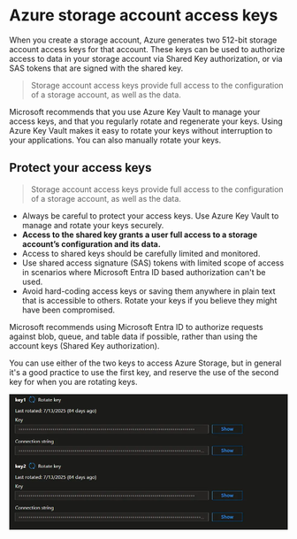 # **Azure storage account access keys**

When you create a storage account, Azure generates two 512-bit storage account access keys for that account. These keys can be used to authorize access to data in your storage account via Shared Key authorization, or via SAS tokens that are signed with the shared key.

> Storage account access keys provide full access to the configuration of a storage account, as well as the data.

Microsoft recommends that you use Azure Key Vault to manage your access keys, and that you regularly rotate and regenerate your keys. Using Azure Key Vault makes it easy to rotate your keys without interruption to your applications. You can also manually rotate your keys.

## **Protect your access keys**

> Storage account access keys provide full access to the configuration of a storage account, as well as the data.

- Always be careful to protect your access keys. Use Azure Key Vault to manage and rotate your keys securely.
- **Access to the shared key grants a user full access to a storage account’s configuration and its data.**
- Access to shared keys should be carefully limited and monitored.
- Use shared access signature (SAS) tokens with limited scope of access in scenarios where Microsoft Entra ID based authorization can't be used.
- Avoid hard-coding access keys or saving them anywhere in plain text that is accessible to others. Rotate your keys if you believe they might have been compromised.

Microsoft recommends using Microsoft Entra ID to authorize requests against blob, queue, and table data if possible, rather than using the account keys (Shared Key authorization).

You can use either of the two keys to access Azure Storage, but in general it's a good practice to use the first key, and reserve the use of the second key for when you are rotating keys.

![azure-storage-account-keys](/public/images/azure-storage-account-keys.png)
